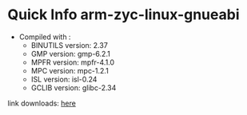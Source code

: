 # Quick Info arm-zyc-linux-gnueabi
* Compiled with :
  * BINUTILS version: 2.37
  * GMP version: gmp-6.2.1
  * MPFR version: mpfr-4.1.0
  * MPC version: mpc-1.2.1
  * ISL version: isl-0.24
  * GCLIB version: glibc-2.34

link downloads: <a href='https://github.com/ZyCromerZ/compiled-gcc/releases/download/varm-zyc-linux-gnueabi-12.x-gnu-20210920/arm-zyc-linux-gnueabi-12.x-gnu-20210920.tar.gz'>here</a>
